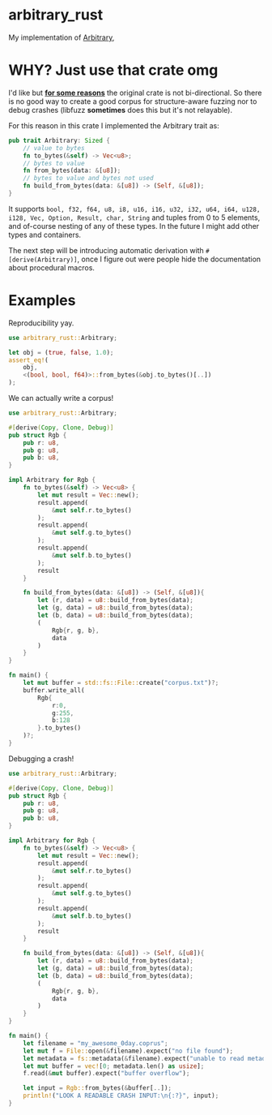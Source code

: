 # arbitrary_rust
My implementation of [Arbitrary](https://docs.rs/arbitrary/0.4.7/arbitrary/), 

# WHY? Just use that crate omg
I'd like but [**for some reasons**](https://github.com/rust-fuzz/arbitrary/issues/44) the original crate is not bi-directional.
So there is no good way to create a good corpus for structure-aware fuzzing nor to debug crashes (libfuzz **sometimes** does this but it's not relayable).

For this reason in this crate I implemented the Arbitrary trait as:
```rust
pub trait Arbitrary: Sized {
    // value to bytes
    fn to_bytes(&self) -> Vec<u8>;
    // bytes to value
    fn from_bytes(data: &[u8]);
    // bytes to value and bytes not used
    fn build_from_bytes(data: &[u8]) -> (Self, &[u8]);
}
```
It supports `bool, f32, f64, u8, i8, u16, i16, u32, i32, u64, i64, u128, i128, Vec, Option, Result, char, String`
and tuples from 0 to 5 elements, and of-course nesting of any of these types.
In the future I might add other types and containers.

The next step will be introducing automatic derivation with `#[derive(Arbitrary)]`, once I figure out were people hide the documentation about procedural macros.

# Examples

Reproducibility yay.
```rust
use arbitrary_rust::Arbitrary;

let obj = (true, false, 1.0);
assert_eq!(
    obj,
    <(bool, bool, f64)>::from_bytes(&obj.to_bytes()[..])
);
```

We can actually write a corpus!
```rust
use arbitrary_rust::Arbitrary;

#[derive(Copy, Clone, Debug)]
pub struct Rgb {
    pub r: u8,
    pub g: u8,
    pub b: u8,
}

impl Arbitrary for Rgb {
    fn to_bytes(&self) -> Vec<u8> {
        let mut result = Vec::new();
        result.append(
            &mut self.r.to_bytes()
        );
        result.append(
            &mut self.g.to_bytes()
        );
        result.append(
            &mut self.b.to_bytes()
        );
        result
    }

    fn build_from_bytes(data: &[u8]) -> (Self, &[u8]){
        let (r, data) = u8::build_from_bytes(data);
        let (g, data) = u8::build_from_bytes(data);
        let (b, data) = u8::build_from_bytes(data);
        (
            Rgb{r, g, b},
            data
        )
    }
}

fn main() {
    let mut buffer = std::fs::File::create("corpus.txt")?;
    buffer.write_all(
        Rgb{
            r:0,
            g:255,
            b:128
        }.to_bytes()
    )?;
}

```

Debugging a crash!
```rust
use arbitrary_rust::Arbitrary;

#[derive(Copy, Clone, Debug)]
pub struct Rgb {
    pub r: u8,
    pub g: u8,
    pub b: u8,
}

impl Arbitrary for Rgb {
    fn to_bytes(&self) -> Vec<u8> {
        let mut result = Vec::new();
        result.append(
            &mut self.r.to_bytes()
        );
        result.append(
            &mut self.g.to_bytes()
        );
        result.append(
            &mut self.b.to_bytes()
        );
        result
    }

    fn build_from_bytes(data: &[u8]) -> (Self, &[u8]){
        let (r, data) = u8::build_from_bytes(data);
        let (g, data) = u8::build_from_bytes(data);
        let (b, data) = u8::build_from_bytes(data);
        (
            Rgb{r, g, b},
            data
        )
    }
}

fn main() {
    let filename = "my_awesome_0day.coprus";
    let mut f = File::open(&filename).expect("no file found");
    let metadata = fs::metadata(&filename).expect("unable to read metadata");
    let mut buffer = vec![0; metadata.len() as usize];
    f.read(&mut buffer).expect("buffer overflow");

    let input = Rgb::from_bytes(&buffer[..]);
    println!("LOOK A READABLE CRASH INPUT:\n{:?}", input);
}

```